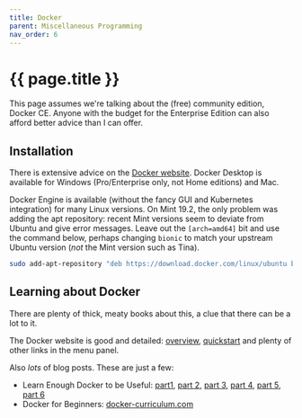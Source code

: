```yaml
---
title: Docker
parent: Miscellaneous Programming
nav_order: 6
---
```


# {{ page.title }}

This page assumes we're talking about the (free) community edition, Docker CE. Anyone with the budget for the Enterprise Edition can also afford better advice than I can offer.

## Installation

There is extensive advice on the [Docker website](https://docs.docker.com/install/). Docker Desktop is available for Windows (Pro/Enterprise only, not Home editions) and Mac.

Docker Engine is available (without the fancy GUI and Kubernetes integration) for many Linux versions. On Mint 19.2, the only problem was adding the apt repository: recent Mint versions seem to deviate from Ubuntu and give error messages. Leave out the `[arch=amd64]` bit and use the command below, perhaps changing `bionic` to match your upstream Ubuntu version (*not* the Mint version such as Tina).

```sh
sudo add-apt-repository "deb https://download.docker.com/linux/ubuntu bionic stable"
```

## Learning about Docker

There are plenty of thick, meaty books about this, a clue that there can be a lot to it.

The Docker website is good and detailed: [overview](https://docs.docker.com/engine/docker-overview/), [quickstart](https://docs.docker.com/get-started/) and plenty of other links in the menu panel.

Also *lots* of blog posts. These are just a few:
- Learn Enough Docker to be Useful: [part1](https://towardsdatascience.com/learn-enough-docker-to-be-useful-b7ba70caeb4b), [part 2](https://towardsdatascience.com/learn-enough-docker-to-be-useful-1c40ea269fa8), [part 3](https://towardsdatascience.com/learn-enough-docker-to-be-useful-b0b44222eef5), [part 4](https://towardsdatascience.com/slimming-down-your-docker-images-275f0ca9337e), [part 5](https://towardsdatascience.com/15-docker-commands-you-should-know-970ea5203421), [part 6](https://towardsdatascience.com/pump-up-the-volumes-data-in-docker-a21950a8cd8)
- Docker for Beginners: [docker-curriculum.com](https://docker-curriculum.com/)
